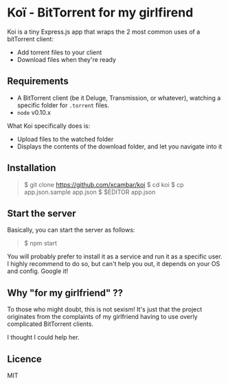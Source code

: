 # Koï - BitTorrent for my girlfirend

Koi is a tiny Express.js app that wraps the 2 most common uses of a bitTorrent client:

* Add torrent files to your client
* Download files when they're ready


## Requirements

* A BitTorrent client (be it Deluge, Transmission, or whatever), watching a specific folder for `.torrent` files.
* `node` v0.10.x

What Koi specifically does is:

* Upload files to the watched folder
* Displays the contents of the download folder, and let you navigate into it

## Installation

> $ git clone https://github.com/xcambar/koi
> $ cd koi
> $ cp app.json.sample app.json
> $ $EDITOR app.json

## Start the server

Basically, you can start the server as follows:

> $ npm start

You will probably prefer to install it as a service and run it as a specific user.
I highly recommend to do so, but can't help you out, it depends on your OS and config. Google it!


## Why "for my girlfriend" ??

To those who might doubt, this is not sexism! It's just that the project originates from the complaints of my girlfriend having to use overly complicated BitTorrent clients.

I thought I could help her.

## Licence

MIT
